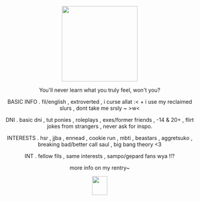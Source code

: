 <p align="center">
  <img src="https://64.media.tumblr.com/eed963ae081936d40db7518a5add8403/dbd1a016090eead6-8c/s540x810/e8a69126742b2abfffe3a50ee3b3e2418587d4d0.pnj"width=200px height=200px}/>
</p>

<p align="center">
You'll never learn what you truly feel, won't you?
</p>

<p align="center">
BASIC INFO . fil/english , extroverted , i curse allat :< + i use my reclaimed slurs , dont take me srsly ~ >w<
</p>
<p align="center">
DNI . basic dni , tut ponies , roleplays , exes/former friends , -14 & 20+ , flirt jokes from strangers , never ask for inspo.
</p>
<p align="center">
INTERESTS . hsr , jjba , ennead , cookie run , mbti , beastars , aggretsuko , breaking bad/better call saul , big bang theory <3
</p>
<p align="center">
INT . fellow fils , same interests , sampo/gepard fans wya !!?
</p>
<p align="center">
more info on my rentry~
</p>
<p align="center">
  <img src="https://64.media.tumblr.com/21a53732769bf3cee39334c650b4ab0f/9d9dd727003dd0f9-90/s2048x3072/a69f742a484b6d2d29e8340a085949eaa13fe327.pnj"width=40px height=50px}/>
</p>
